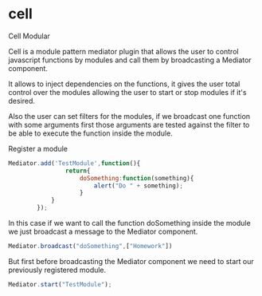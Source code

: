 cell
====

Cell Modular

Cell is a module pattern mediator plugin that allows the user to control javascript
functions by modules and call them by broadcasting a Mediator component.

It allows to inject dependencies on the functions, it gives the user total control over
the modules allowing the user to start or stop modules if it's desired.

Also the user can set filters for the modules, if we broadcast one function with
some arguments  first those arguments are tested against the filter to be able to execute the function 
inside the module.

Register a module

```javascript
Mediator.add('TestModule',function(){
				return{
					doSomething:function(something){
						alert("Do " + something);
					}
			}
		});
```

In this case if we want to call the function doSomething inside the module we just broadcast a message to the
Mediator component.

```javascript
Mediator.broadcast("doSomething",["Homework"])
```

But first before broadcasting the Mediator component we need to start our previously registered module.

```javascript
Mediator.start("TestModule");
```



